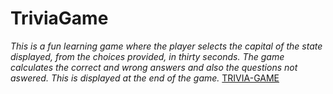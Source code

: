 # TriviaGame
*This is a fun learning game where the player selects the capital of the state displayed, from the choices provided, in thirty seconds.
The game calculates the correct and wrong answers and also the questions not aswered. This is displayed at the end of the game.*
[TRIVIA-GAME](http://github.com)
